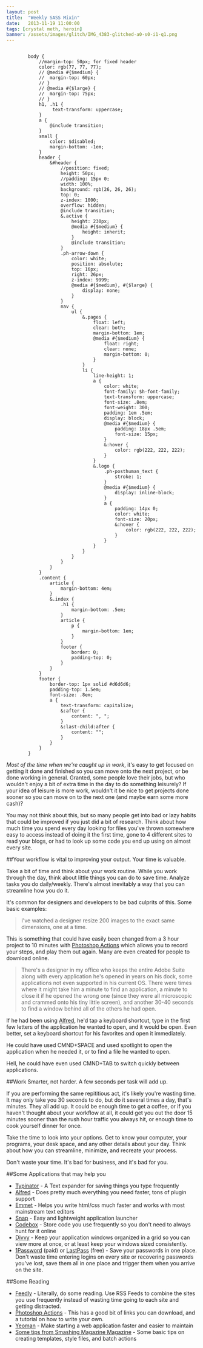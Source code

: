 ```yaml
---
layout: post
title:  "Weekly SASS Mixin"
date:   2013-11-19 11:00:00
tags: [crystal meth, heroin]
banner: /assets/images/glitch/IMG_4383-glitched-a0-s0-i1-q1.png
---
```


<pre><code>
		body {
			//margin-top: 50px; for fixed header
			color: rgb(77, 77, 77);
			// @media #{$medium} {
			// 	margin-top: 60px;
			// }
			// @media #{$large} {
			// 	margin-top: 75px;
			// }
			h1, .h1 {
				 text-transform: uppercase;
			}
			a {
				@include transition;
			}
			small {
				color: $disabled;
				margin-bottom: -1em;
			}
			header {
				&#header {
					//position: fixed;
					height: 50px;
					//padding: 15px 0;
					width: 100%;
					background: rgb(26, 26, 26);
					top: 0;
					z-index: 1000;
					overflow: hidden;
					@include transition;
					&.active {
						height: 230px;
						@media #{$medium} {
							height: inherit;
						}
						@include transition;
					}
					.ph-arrow-down {
						color: white;
						position: absolute;
						top: 16px;
						right: 26px;
						z-index: 9999;
						@media #{$medium}, #{$large} {
							display: none;
						}
					}
					nav {
						ul {
							&.pages {
								float: left;
								clear: both;
								margin-bottom: 1em;
								@media #{$medium} {
									float: right;
									clear: none;
									margin-bottom: 0;
								}
							}
							li {
								line-height: 1;
								a {
									color: white;
									font-family: $h-font-family;
									text-transform: uppercase;
									font-size: .8em;
									font-weight: 300;
									padding: 1em .5em;
									display: block;
									@media #{$medium} {
										padding: 18px .5em;
										font-size: 15px;
									}
									&:hover {
										color: rgb(222, 222, 222);
									}
								}
								&.logo {
									.ph-posthuman_text {
										stroke: 1;
									}
									@media #{$medium} {
										display: inline-block;
									}
									a {
										padding: 14px 0;
										color: white;
										font-size: 20px;
										&:hover {
											color: rgb(222, 222, 222);
										}
									}
								}
							}
						}
					}
				}
			}
			.content {
				article {
					margin-bottom: 4em;
				}
				&.index {
					.h1 {
						margin-bottom: .5em;
					}
					article {
						p {
							margin-bottom: 1em;
						}
					}
					footer {
						border: 0;
						padding-top: 0;
					}
				}
			}
			footer {
				border-top: 1px solid #d6d6d6;
				padding-top: 1.5em;
				font-size: .8em;
				a {
					text-transform: capitalize;
					&:after {
						content: ", ";
					}
					&:last-child:after {
						content: "";
					}
				}
			}
		}
</code></pre>

<i>Most of the time when we're caught up in work</i>, it's easy to get focused on getting it done and finished so you can move onto the next project, or be done working in general. Granted, some people love their jobs, but who wouldn't enjoy a bit of extra time in the day to do something leisurely? If your idea of leisure is more work, wouldn't it be nice to get projects done sooner so you can move on to the next one (and maybe earn some more cash)?

You may not think about this, but so many people get into bad or lazy habits that could be improved if you just did a bit of research. Think about how much time you spend every day looking for files you've thrown somewhere easy to access instead of doing it the first time, gone to 4 different sites to read your blogs, or had to look up some code you end up using on almost every site.

##Your workflow is vital to improving your output. Your time is valuable.

Take a bit of time and think about your work routine. While you work through the day, think about little things you can do to save time. Analyze tasks you do daily/weekly. There's almost inevitably a way that you can streamline how you do it. 

It's common for designers and developers to be bad culprits of this. Some basic examples:

>I've watched a designer resize 200 images to the exact same dimensions, one at a time. 

This is something that could have easily been changed from a 3 hour project to 10 minutes with [Photoshop Actions](http://lifehacker.com/5776749/how-to-automate-anything-in-photoshop) which allows you to record your steps, and play them out again. Many are even created for people to download online.

>There's a designer in my office who keeps the entire Adobe Suite along with every application he's opened in years on his dock, some applications not even supported in his current OS. There were times where it might take him a minute to find an application, a minute to close it if he opened the wrong one (since they were all microscopic and crammed onto his tiny little screen), and another 30-40 seconds to find a window behind all of the others he had open.

If he had been using [Alfred](http://www.alfredapp.com/), he'd tap a keyboard shortcut, type in the first few letters of the application he wanted to open, and it would be open. Even better, set a keyboard shortcut for his favorites and open it immediately.

He could have used CMND+SPACE and used spotlight to open the application when he needed it, or to find a file he wanted to open.

Hell, he could have even used CMND+TAB to switch quickly between applications.

##Work Smarter, not harder. A few seconds per task will add up.

If you are performing the same repititious act, it's likely you're wasting time. It may only take you 30 seconds to do, but do it several times a day, that's minutes. They all add up. It could be enough time to get a coffee, or if you haven't thought about your workflow at all, it could get you out the door 15 minutes sooner than the rush hour traffic you always hit, or enough time to cook yourself dinner for once.

Take the time to look into your options. Get to know your computer, your programs, your desk space, and any other details about your day. Think about how you can streamline, minimize, and recreate your process.

Don't waste your time. It's bad for business, and it's bad for you.

##Some Applications that may help you
* [Typinator](http://www.ergonis.com/products/typinator/) - A Text expander for saving things you type frequently
* [Alfred](http://www.alfredapp.com/) - Does pretty much everything you need faster, tons of plugin support
* [Emmet](http://emmet.io/) - Helps you write html/css much faster and works with most mainstream text editors
* [Snap](https://itunes.apple.com/us/app/snap/id418073146?mt=12) - Easy and lightweight application launcher
* [Codebox](http://www.shpakovski.com/codebox/) - Store code you use frequently so you don't need to always hunt for it online
* [Divvy](http://mizage.com/divvy/) - Keep your application windows organized in a grid so you can view more at once, or at least keep your windows sized consistently.
* [1Password](https://agilebits.com/onepassword) (paid) or [LastPass](https://lastpass.com/) (free) - Save your passwords in one place. Don't waste time entering logins on every site or recovering passwords you've lost, save them all in one place and trigger them when you arrive on the site.

##Some Reading
* [Feedly](http://feedly.com) - Literally, do some reading. Use RSS Feeds to combine the sites you use frequently instead of wasting time going to each site and getting distracted.
* [Photoshop Actions](http://photography.tutsplus.com/articles/100-free-photoshop-actions-and-how-to-make-your-own--photo-3502) - This has a good bit of links you can download, and a tutorial on how to write your own.
* [Yeoman](http://yeoman.io/) - Make starting a web application faster and easier to maintain
* [Some tips from Smashing Magazine Magazine](http://www.smashingmagazine.com/2009/05/26/20-time-saving-tips-to-improve-designers-workflow-part-1/) - Some basic tips on creating templates, style files, and batch actions